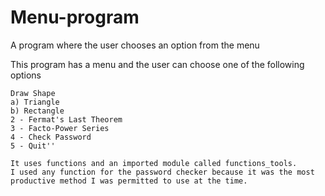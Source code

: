 # Menu-program
A program where the user chooses an option from the menu

This program has a menu and the user can choose one of the following options 

    Draw Shape
    a) Triangle
    b) Rectangle
    2 - Fermat's Last Theorem
    3 - Facto-Power Series
    4 - Check Password
    5 - Quit''
    
    It uses functions and an imported module called functions_tools.
    I used any function for the password checker because it was the most productive method I was permitted to use at the time.
